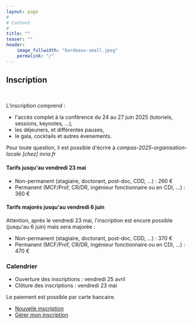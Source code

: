 ```yaml
---
layout: page
#
# Content
#
title: ""
teaser: ""
header:
    image_fullwidth: "bordeaux-small.jpeg"
    permalink: "/"
---
```



## Inscription

<br>

L'inscription comprend :
  * l'accès complet à la conférence du 24 au 27 juin 2025 (tutoriels, sessions, keynotes, ...),
  * les déjeuners, et différentes pauses,
  * le gala, cocktails et autres évenements.

Pour toute question, il est possible d'écrire à
*compas-2025-organisation-locale [chez] inria.fr*


#### Tarifs jusqu'au vendredi 23 mai

* Non-permanent (stagiaire, doctorant, post-doc, CDD, ...) : 260 €
* Permanent (MCF/Prof, CR/DR, ingénieur fonctionnaire ou en CDI, ...) : 360 €

#### Tarifs majorés jusqu'au vendredi 6 juin

Attention, après le vendredi 23 mai, l'inscription est encore possible
(jusqu'au 6 juin) mais sera majorée :

* Non-permanent (stagiaire, doctorant, post-doc, CDD, ...) : 370 €
* Permanent (MCF/Prof, CR/DR, ingénieur fonctionnaire ou en CDI, ...) : 470 €

### Calendrier

* Ouverture des inscriptions : vendredi 25 avril
* Clôture des inscriptions : vendredi 23 mai

Le paiement est possible par carte bancaire.


* [Nouvelle inscription](/inscription/nouvelle)
* [Gérer mon inscription](/inscription/gestion)
